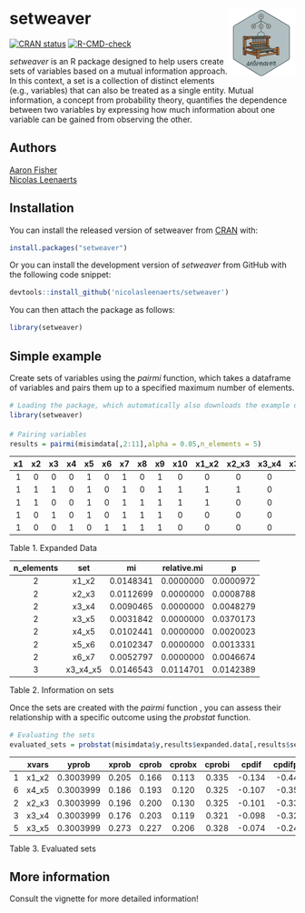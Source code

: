 
# setweaver <a href="https://github.com/nicolasleenaerts/setweaver"><img src="man/figures/logo.png" align="right" height="120" alt="setweaver website" /></a>

<!-- badges: start -->

[![CRAN
status](https://www.r-pkg.org/badges/version/setweaver)](https://CRAN.R-project.org/package=setweaver)
[![R-CMD-check](https://github.com/nicolasleenaerts/setweaver/actions/workflows/R-CMD-check.yaml/badge.svg)](https://github.com/nicolasleenaerts/setweaver/actions/workflows/R-CMD-check.yaml)
<!-- badges: end -->

*setweaver* is an R package designed to help users create sets of
variables based on a mutual information approach. In this context, a set
is a collection of distinct elements (e.g., variables) that can also be
treated as a single entity. Mutual information, a concept from
probability theory, quantifies the dependence between two variables by
expressing how much information about one variable can be gained from
observing the other.

## Authors

[Aaron Fisher](https://psychology.berkeley.edu/people/aaron-fisher)  
[Nicolas Leenaerts](https://nicolasleenaerts.github.io/)

## Installation

You can install the released version of setweaver from
[CRAN](https://CRAN.R-project.org) with:

``` r
install.packages("setweaver")
```

Or you can install the development version of *setweaver* from GitHub
with the following code snippet:

``` r
devtools::install_github('nicolasleenaerts/setweaver')
```

You can then attach the package as follows:

``` r
library(setweaver)
```

## Simple example

Create sets of variables using the *pairmi* function, which takes a
dataframe of variables and pairs them up to a specified maximum number
of elements.

``` r
# Loading the package, which automatically also downloads the example data (misimdata)
library(setweaver) 

# Pairing variables
results = pairmi(misimdata[,2:11],alpha = 0.05,n_elements = 5)
```

| x1 | x2 | x3 | x4 | x5 | x6 | x7 | x8 | x9 | x10 | x1_x2 | x2_x3 | x3_x4 | x3_x5 | x4_x5 | x5_x6 | x6_x7 | x3_x4_x5 |
|:--:|:--:|:--:|:--:|:--:|:--:|:--:|:--:|:--:|:--:|:--:|:--:|:--:|:--:|:--:|:--:|:--:|:--:|
| 1 | 0 | 0 | 0 | 1 | 0 | 1 | 0 | 1 | 0 | 0 | 0 | 0 | 0 | 0 | 0 | 0 | 0 |
| 1 | 1 | 1 | 0 | 1 | 0 | 1 | 0 | 1 | 1 | 1 | 1 | 0 | 1 | 0 | 0 | 0 | 0 |
| 1 | 1 | 0 | 0 | 1 | 0 | 1 | 1 | 1 | 1 | 1 | 0 | 0 | 0 | 0 | 0 | 0 | 0 |
| 1 | 0 | 1 | 0 | 1 | 0 | 1 | 1 | 1 | 0 | 0 | 0 | 0 | 1 | 0 | 0 | 0 | 0 |
| 1 | 0 | 0 | 1 | 0 | 1 | 1 | 1 | 1 | 0 | 0 | 0 | 0 | 0 | 0 | 0 | 1 | 0 |

Table 1. Expanded Data

| n_elements |   set    |    mi     | relative.mi |     p     |
|:----------:|:--------:|:---------:|:-----------:|:---------:|
|     2      |  x1_x2   | 0.0148341 |  0.0000000  | 0.0000972 |
|     2      |  x2_x3   | 0.0112699 |  0.0000000  | 0.0008788 |
|     2      |  x3_x4   | 0.0090465 |  0.0000000  | 0.0048279 |
|     2      |  x3_x5   | 0.0031842 |  0.0000000  | 0.0370173 |
|     2      |  x4_x5   | 0.0102441 |  0.0000000  | 0.0020023 |
|     2      |  x5_x6   | 0.0102347 |  0.0000000  | 0.0013331 |
|     2      |  x6_x7   | 0.0052797 |  0.0000000  | 0.0046674 |
|     3      | x3_x4_x5 | 0.0146543 |  0.0114701  | 0.0142389 |

Table 2. Information on sets

Once the sets are created with the *pairmi* function , you can assess
their relationship with a specific outcome using the *probstat*
function.

``` r
# Evaluating the sets
evaluated_sets = probstat(misimdata$y,results$expanded.data[,results$sets$set],nfolds = 5)
```

|  | xvars | yprob | xprob | cprob | cprobx | cprobi | cpdif | cpdifper | xent | yent | ce | cedif | cedifper | OR | ORmarg | p | rmse |
|:---|:--:|:--:|:--:|:--:|:--:|:--:|:--:|:--:|:--:|:--:|:--:|:--:|:--:|:--:|:--:|:--:|:--:|
| 1 | x1_x2 | 0.3003999 | 0.205 | 0.166 | 0.113 | 0.335 | -0.134 | -0.447 | 0.731 | 0.882 | 0.864 | 0.018 | 0.020 | 0.394 | 0.464 | 0 | 0.00706 |
| 6 | x4_x5 | 0.3003999 | 0.186 | 0.193 | 0.120 | 0.325 | -0.107 | -0.358 | 0.694 | 0.882 | 0.872 | 0.010 | 0.011 | 0.496 | 0.556 | 0 | 0.00706 |
| 2 | x2_x3 | 0.3003999 | 0.196 | 0.200 | 0.130 | 0.325 | -0.101 | -0.336 | 0.715 | 0.882 | 0.873 | 0.009 | 0.010 | 0.520 | 0.582 | 0 | 0.00706 |
| 3 | x3_x4 | 0.3003999 | 0.176 | 0.203 | 0.119 | 0.321 | -0.098 | -0.325 | 0.670 | 0.882 | 0.874 | 0.007 | 0.008 | 0.538 | 0.592 | 0 | 0.00706 |
| 5 | x3_x5 | 0.3003999 | 0.273 | 0.227 | 0.206 | 0.328 | -0.074 | -0.245 | 0.846 | 0.882 | 0.874 | 0.007 | 0.008 | 0.602 | 0.684 | 0 | 0.00706 |

Table 3. Evaluated sets

## More information

Consult the vignette for more detailed information!
